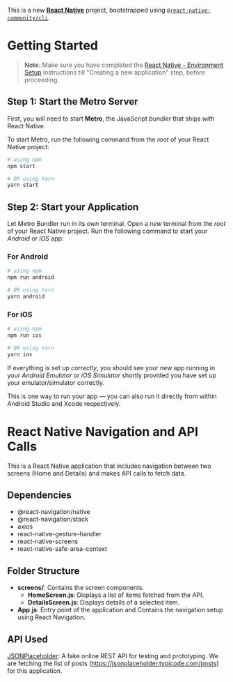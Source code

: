 This is a new [**React Native**](https://reactnative.dev) project, bootstrapped using [`@react-native-community/cli`](https://github.com/react-native-community/cli).

# Getting Started

>**Note**: Make sure you have completed the [React Native - Environment Setup](https://reactnative.dev/docs/environment-setup) instructions till "Creating a new application" step, before proceeding.

## Step 1: Start the Metro Server

First, you will need to start **Metro**, the JavaScript _bundler_ that ships _with_ React Native.

To start Metro, run the following command from the _root_ of your React Native project:

```bash
# using npm
npm start

# OR using Yarn
yarn start
```

## Step 2: Start your Application

Let Metro Bundler run in its _own_ terminal. Open a _new_ terminal from the _root_ of your React Native project. Run the following command to start your _Android_ or _iOS_ app:

### For Android

```bash
# using npm
npm run android

# OR using Yarn
yarn android
```

### For iOS

```bash
# using npm
npm run ios

# OR using Yarn
yarn ios
```

If everything is set up _correctly_, you should see your new app running in your _Android Emulator_ or _iOS Simulator_ shortly provided you have set up your emulator/simulator correctly.

This is one way to run your app — you can also run it directly from within Android Studio and Xcode respectively.

# React Native Navigation and API Calls 

This is a React Native application that includes navigation between two screens (Home and Details) and makes API calls to fetch data.

## Dependencies

- @react-navigation/native
- @react-navigation/stack
- axios
- react-native-gesture-handler
- react-native-screens
- react-native-safe-area-context

## Folder Structure

- **screens/**: Contains the screen components.
  - **HomeScreen.js**: Displays a list of items fetched from the API.
  - **DetailsScreen.js**: Displays details of a selected item.
- **App.js**: Entry point of the application and Contains the navigation setup using React Navigation.

## API Used

[JSONPlaceholder](https://jsonplaceholder.typicode.com/): A fake online REST API for testing and prototyping. We are fetching the list of posts (https://jsonplaceholder.typicode.com/posts) for this application.

